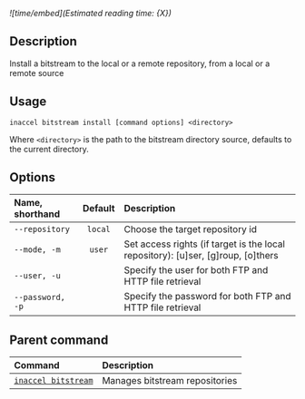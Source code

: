 *![time/embed](Estimated reading time: {X})*

## Description

Install a bitstream to the local or a remote repository, from a local or a
remote source

## Usage

```text
inaccel bitstream install [command options] <directory>
```
Where `<directory>` is the path to the bitstream directory source, defaults to
the current directory.

## Options

| Name, shorthand    | Default   | Description                                                                      |
| :----------------- | :-------: | :------------------------------------------------------------------------------- |
| ` --repository `   | ` local ` | Choose the target repository id                                                  |
| ` --mode, -m `     | ` user `  | Set access rights (if target is the local repository): [u]ser, [g]roup, [o]thers |
| ` --user, -u `     |           | Specify the user for both FTP and HTTP file retrieval                            |
| ` --password, -p ` |           | Specify the password for both FTP and HTTP file retrieval                        |

## Parent command

| Command                             | Description                    |
| :---------------------------------- | :----------------------------- |
| [` inaccel bitstream `](command.md) | Manages bitstream repositories |
